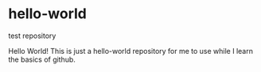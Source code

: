 # hello-world
test repository

Hello World! This is just a hello-world repository for me to use while I learn the basics of github.
